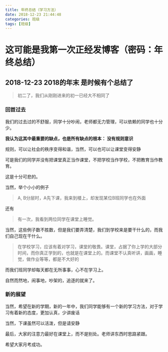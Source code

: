```yaml
---
title: 年终总结（学习方法）
date: 2018-12-23 21:44:48
categories: 班级
tags: [班级]
---
```

# 这可能是我第一次正经发博客（密码：年终总结）
## 2018-12-23 2018的年末 是时候有个总结了
> 初二了，我们从刚刚进来的初一已经大不相同了
### 回首过去

我们的过去过的不舒服，同学十分吵闹，老师都无力管理，可以依赖的同学也十分少。

**我认为这其中最重要的缺点，也是所有缺点的根本： 没有规则意识**

规则，可以让社会的秩序变得和谐，当然，可以也可以让课堂变得安静

可是我们的同学并没有把课堂真正当作课堂，不把学校当作学校，不把教育当作教育。

这是十分可悲的。

当然，举个小小的例子
> A, B分层时，A先下课，我来到楼上，却发现某位B班同学也在外面

还有

> 有一次，我看到两位同学在课堂上睡觉。

当然，这些例子数不胜数，但是我们要弄清楚，我们到学校来是要干什么的，而我们自己现在干什么。

>在学校学习，应该有着对学习，课堂的敬畏。课堂，占据了你上学的大部分时间，而你真正学到的，也就是在课堂上的。而课堂不认真听讲，画画，睡觉，做作业等等，都是不大好的

而我们班同学却每天都在无所事事，心不在学习上。

自然而然地，闹事地，吵架的，追逐的就来了。

### 新的展望
当然，希望在新的学期，新的一年中，我们同学能够有一个新的学习方法，对于学习有着新的态度，更加认真，少讲废话

当然，下课虽然可以活泼，但是请安静

最后，大家的注意力最好在课堂上，而不是别处。老师讲东西时思路紧跟。

希望大家月考成功。